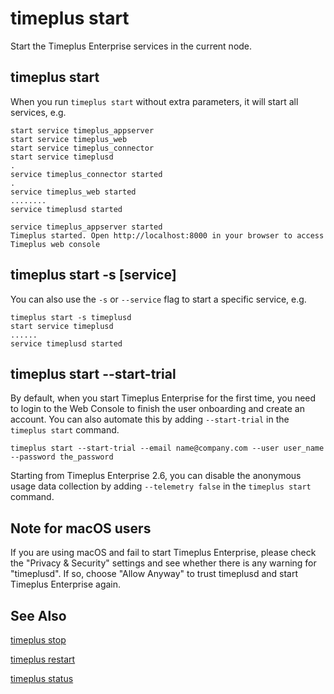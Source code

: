 # timeplus start
Start the Timeplus Enterprise services in the current node.

## timeplus start
When you run `timeplus start` without extra parameters, it will start all services, e.g.
```
start service timeplus_appserver
start service timeplus_web
start service timeplus_connector
start service timeplusd
.
service timeplus_connector started
.
service timeplus_web started
........
service timeplusd started

service timeplus_appserver started
Timeplus started. Open http://localhost:8000 in your browser to access Timeplus web console
```

## timeplus start -s [service]
You can also use the `-s` or `--service` flag to start a specific service, e.g.
```
timeplus start -s timeplusd
start service timeplusd
......
service timeplusd started
```

## timeplus start --start-trial
By default, when you start Timeplus Enterprise for the first time, you need to login to the Web Console to finish the user onboarding and create an account. You can also automate this by adding `--start-trial` in the `timeplus start` command.
```
timeplus start --start-trial --email name@company.com --user user_name --password the_password
```

Starting from Timeplus Enterprise 2.6, you can disable the anonymous usage data collection by adding `--telemetry false` in the `timeplus start` command.

## Note for macOS users
If you are using macOS and fail to start Timeplus Enterprise, please check the "Privacy & Security" settings and see whether there is any warning for "timeplusd". If so, choose "Allow Anyway" to trust timeplusd and start Timeplus Enterprise again.

## See Also
[timeplus stop](/cli-stop)

[timeplus restart](/cli-restart)

[timeplus status](/cli-status)

